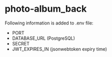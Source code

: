 # photo-album_back

Following information is added to .env file:

- PORT
- DATABASE_URL (PostgreSQL)
- SECRET
- JWT_EXPIRES_IN (jsonwebtoken expiry time)
